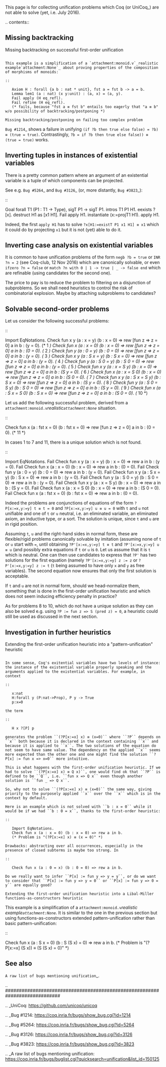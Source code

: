 This page is for collecting unification problems which Coq (or UniCoq_) are not able to solve (yet, i.e. July 2016).

.. contents::

Missing backtracking
--------------------

Missing backtracking on successful first-order unification
~~~~~~~~~~~~~~~~~~~~~~~~~~~~~~~~~~~~~~~~~~~~~~~~~~~~~~~~~~

This example is a simplification of a `attachment:monoid.v`_realistic example`attachment:None`_ about proving properties of the composition of morphisms of monoids:

::

   Axiom H : forall {a b : nat * unit}, fst a = fst b -> a = b.
   Lemma lem1 (a : nat) (x y:unit) : (a, x) = (a, y).
   Fail apply (H eq_refl).
   Fail refine (H eq_refl).
   (* fails, because "fst a ≡ fst b" entails too eagerly that "a ≡ b" w/o possibility of backtracking/postponing *)

Missing backtracking/postponing on failing too complex problem
~~~~~~~~~~~~~~~~~~~~~~~~~~~~~~~~~~~~~~~~~~~~~~~~~~~~~~~~~~~~~~

`Bug #1214`_ shows a failure in unifying ``(if ?b then true else false) = ?b) ≡ (true = true)``. Contrastingly, ``?b = if ?b then true else false)) ≡ (true = true)`` works.

Inverting tuples in instances of existential variables
------------------------------------------------------

There is a pretty common pattern where an argument of an existential variable is a tuple of which components can be projected.

See e.g. `Bug #5264`_ and `Bug #3126`_ (or, more distantly, `Bug #3823`_):

::

   Goal forall T1 (P1 : T1 -> Type), sigT P1 -> sigT P1.
   intros T1 P1 H1.
   eexists ?[x].
   destruct H1 as [x1 H1].
   Fail apply H1.
   instantiate (x:=projT1 H1).
   apply H1.

Indeed, the first ``apply H1`` has to solve ``?x[H1:=existT P1 x1 H1] ≡ x1`` which it could do by projecting ``x1`` but it is not (yet) able to do it.

Inverting case analysis on existential variables
------------------------------------------------

It is common to have unification problems of the form ``negb ?b = true`` or ``INR ?n = 2`` (see Coq-club, 12 Nov 2016) which are canonically solvable, or even ``ifzero ?n = false`` or ``match ?n with 0 | 1 -> true | _ -> false end`` which are refinable (using candidates for the second one).

The price to pay is to reduce the problem to filtering on a disjunction of subproblems. So we shall need heuristics to control the risk of combinatorial explosion. Maybe by attaching subproblems to candidates?

Solvable second-order problems
------------------------------

Let us consider the following successful problems:

::

   Import EqNotations.
   Check fun x y (a : x = y)     (b : x = 0)   => rew [fun z => z = 0] a in b : (y = 0). (* 1 *)
   Check fun x   (a : x = 0)     (b : x = 0)   => rew [fun z => z = 0] a in b : (0 = 0). (* 2 *)
   Check fun   y (a : 0 = y)     (b : 0 = 0)   => rew [fun z => z = 0] a in b : (y = 0). (* 3 *)
   Check fun x y (a : S x = y)   (b : S x = 0) => rew [fun z => z = 0] a in b : (y = 0). (* 4 *)
   Check fun   y (a : S 0 = y)   (b : S 0 = 0) => rew [fun z => z = 0] a in b : (y = 0). (* 5 *)
   Check fun x y (a : x = S y)   (b : x = 0)   => rew [fun z => z = 0] a in b : (S y = 0). (* 6 *)
   Check fun x   (a : x = S 0)   (b : x = 0)   => rew [fun z => z = 0] a in b : (S 0 = 0). (* 7 *)
   Check fun x y (a : S x = S y) (b : S x = 0) => rew [fun z => z = 0] a in b : (S y = 0). (* 8 *)
   Check fun   y (a : S 0 = S y) (b : S 0 = 0) => rew [fun z => z = 0] a in b : (S y = 0). (* 9 *)
   Check fun x   (a : S x = S 0) (b : S x = 0) => rew [fun z => z = 0] a in b : (S 0 = 0). (* 10 *)

Let us add the following successful problem, derived from a `attachment:monoid.v`_realistic`attachment:None`_ situation.

::

   Check fun x   (a : fst x = 0) (b : fst x = 0) => rew [fun z => z = 0] a in b : (0 = 0). (* 11 *)

In cases 1 to 7 and 11, there is a unique solution which is not found.

::

   Import EqNotations.
   Fail Check fun x y (a : x = y)     (b : x = 0)   => rew a in b : (y = 0).
   Fail Check fun x   (a : x = 0)     (b : x = 0)   => rew a in b : (0 = 0).
   Fail Check fun   y (a : 0 = y)     (b : 0 = 0)   => rew a in b : (y = 0).
   Fail Check fun x y (a : S x = y)   (b : S x = 0) => rew a in b : (y = 0).
   Fail Check fun   y (a : S 0 = y)   (b : S 0 = 0) => rew a in b : (y = 0).
   Fail Check fun x y (a : x = S y)   (b : x = 0)   => rew a in b : (S y = 0).
   Fail Check fun x   (a : x = S 0)   (b : x = 0)   => rew a in b : (S 0 = 0).
   Fail Check fun x   (a : fst x = 0) (b : fst x = 0) => rew a in b : (0 = 0).

Indeed the problems are conjunctions of equations of the form ``?P[x:=x,y:=y] t ≡ t = 0`` and ``?P[x:=x,y:=y] u ≡ u = 0`` with ``t`` and ``u`` not unifiable and one of ``t`` or ``u`` neutral, i.e. an eliminated variable, an eliminated axiom, an inductive type, or a sort. The solution is unique, since ``t`` and ``u`` are in rigid position.

Assuming ``t``, ``u`` and the right-hand sides in normal form, these are flexible/rigid problems canonically solvable by imitation (assuming none of ``t`` or ``u`` start with ``=``, until obtaining ``?P'[x:=x,y:=y] t ≡ t`` and ``?P'[x:=x,y:=y] u ≡ u`` (and possibly extra equations if ``t`` or ``u`` is ``0``. Let us assume that it is ``t`` which is neutral. One can then use candidates to express that ``?P'`` has two solutions for the first equation (namely ``?P'[x:=x,y:=y] z := z`` or ``?P'[x:=x,y:=y] z := t`` (``t`` being assumed to have only ``x`` and ``y`` as free variables). The second equation now ensures that only the first solution is acceptable.

If ``t`` and ``u`` are not in normal form, should we head-normalize them, something that is done in the first-order unification heuristic and which does not seem inducing efficiency penalty in practice?

As for problems 8 to 10, which do not have a unique solution as they can also be solved e.g. using ``?P := fun z => S (pred z) = 0``, a heuristic could still be used as discussed in the next section.

Investigation in further heuristics
-----------------------------------

Extending the first-order unification heuristic into a "pattern-unification" heuristic
~~~~~~~~~~~~~~~~~~~~~~~~~~~~~~~~~~~~~~~~~~~~~~~~~~~~~~~~~~~~~~~~~~~~~~~~~~~~~~~~~~~~~~

In some sense, Coq's exitential variables have two levels of instance: the instance of the existential variable properly speaking and the arguments applied to the existential variables. For example, in context

::

   x:nat
   H:forall y (P:nat->Prop), P y -> True
   p:x=0

the term

::

   H x ?[P] p

generates the problem ``(?P[x:=x] x) ≡ (x=0)`` where ``?P`` depends on ``x`` both because it is declared in the context containing ``x`` and because it is applied to ``x``. The two solutions of the equation do not seem to have same value. The dependency on the applied ``x`` seems more expected than the other one and one might find the solution ``?P[x] := fun x => x=0`` more intuitive.

This is what happens with the first-order unification heuristic. If we had to solve ``(?P[x:=x] x) ≡ Q x)``, one would find ok that ``?P`` is defined to be ``Q``, i.e. ``fun x => Q x`` even though another solution is ``fun _ => Q x``.

So, why not to solve ``(?P[x:=x] x) ≡ (x=0)`` the same way, giving priority to the purposely applied ``x`` over the ``x`` which is in the context by default.

Here is an example which is not solved with ``b : x = 0`` while it would be if we had ``b : 0 = x``, thanks to the first-order heuristic:

::

   Import EqNotations.
   Check fun x (a : x = 0) (b : x = 0) => rew a in b.
   (* Problem is "(?P[x:=x] x) ≡ (x = 0)" *)

Drawbacks: abstracting over all occurrences, especially in the presence of closed subterms is maybe too strong. In

::

   Check fun x (a : 0 = x) (b : 0 = 0) => rew a in b.

Do we really want to infer ``P[x] := fun y => y = y``, or do we want to consider that ``P[x] := fun y => y = 0`` or ``P[x] := fun y => 0 = y`` are equally good?

Extending the first-order unification heuristic into a Libal-Miller functions-as-constructors heuristic
~~~~~~~~~~~~~~~~~~~~~~~~~~~~~~~~~~~~~~~~~~~~~~~~~~~~~~~~~~~~~~~~~~~~~~~~~~~~~~~~~~~~~~~~~~~~~~~~~~~~~~~

This example is a simplification of a `attachment:monoid.v`_realistic example`attachment:None`_. It is similar to the one in the previous section but using functions-as-constructors extended pattern-unification rather than basic pattern-unification:

::

   Check fun x (a : S x = 0) (b : S (S x) = 0) => rew a in b.
   (* Problem is "(?P[x:=x] (S x)) ≡ (S (S x) = 0)" *)

See also
--------

`A raw list of bugs mentioning unification`_.

.. ############################################################################

.. _UniCoq: https://github.com/unicoq/unicoq

.. _Bug #1214: https://coq.inria.fr/bugs/show_bug.cgi?id=1214

.. _Bug #5264: https://coq.inria.fr/bugs/show_bug.cgi?id=5264

.. _Bug #3126: https://coq.inria.fr/bugs/show_bug.cgi?id=3126

.. _Bug #3823: https://coq.inria.fr/bugs/show_bug.cgi?id=3823

.. _A raw list of bugs mentioning unification: https://coq.inria.fr/bugs/buglist.cgi?quicksearch=unification&list_id=150125

